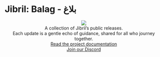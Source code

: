 

# Jibril: Balag - بلاغ

<p align="center">
<img src="https://github.com/user-attachments/assets/d897c9b9-38c4-4110-b828-1ac3799cd316"><br>
A collection of Jibril’s public releases.<br>
Each update is a gentle echo of guidance, shared for all who journey together.<br>
<a href="https://jibril.garnet.ai/">Read the project documentation</a><br>
<a href="https://discord.gg/44vSshRqab">Join our Discord</a>
</p>
